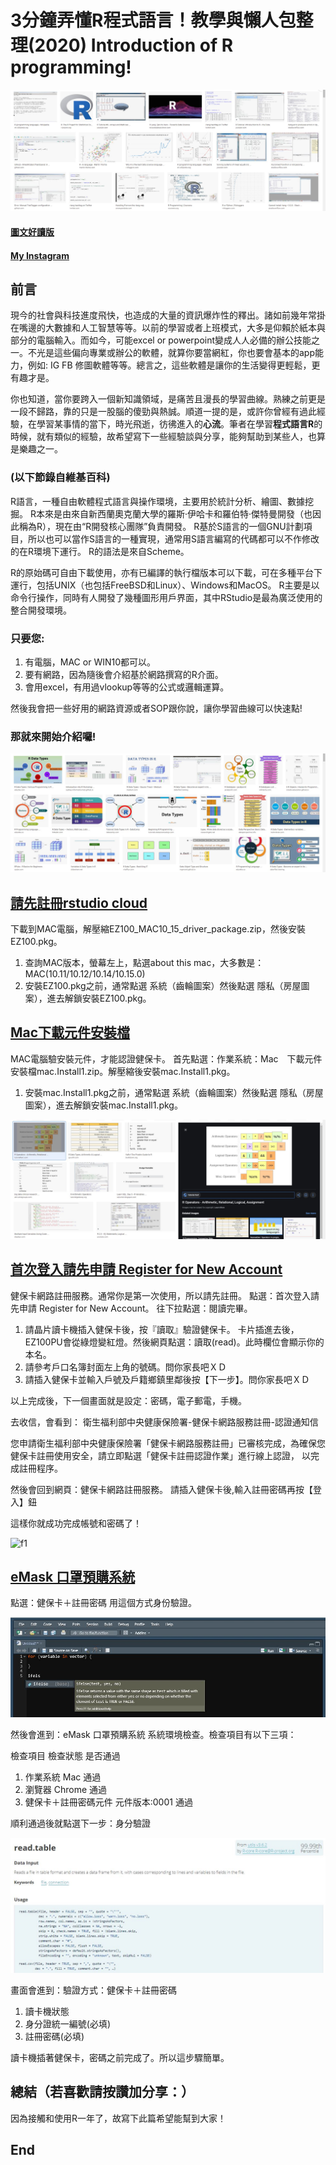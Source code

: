 # 3分鐘弄懂R程式語言！教學與懶人包整理(2020) Introduction of R programming!
![f1](https://github.com/HCH1/blog/blob/master/fig/r1.JPG)

#### [圖文好讀版]()
#### [My Instagram](https://www.instagram.com/redbox111)

## 前言
現今的社會與科技進度飛快，也造成的大量的資訊爆炸性的釋出。諸如前幾年常掛在嘴邊的大數據和人工智慧等等。以前的學習或者上班模式，大多是仰賴於紙本與部分的電腦輸入。而如今，可能excel or powerpoint變成人人必備的辦公技能之一。不光是這些偏向專業或辦公的軟體，就算你要當網紅，你也要會基本的app能力，例如: IG FB 修圖軟體等等。總言之，這些軟體是讓你的生活變得更輕鬆，更有趣才是。

你也知道，當你要跨入一個新知識領域，是痛苦且漫長的學習曲線。熟練之前更是一段不歸路，靠的只是一股腦的傻勁與熱誠。順道一提的是，或許你曾經有過此經驗，在學習某事情的當下，時光飛逝，彷彿進入的**心流**。筆者在學習**程式語言R**的時候，就有類似的經驗，故希望寫下一些經驗談與分享，能夠幫助到某些人，也算是樂趣之一。

### (以下節錄自維基百科)
R語言，一種自由軟體程式語言與操作環境，主要用於統計分析、繪圖、數據挖掘。 R本來是由來自新西蘭奧克蘭大學的羅斯·伊哈卡和羅伯特·傑特曼開發（也因此稱為R），現在由“R開發核心團隊”負責開發。 R基於S語言的一個GNU計劃項目，所以也可以當作S語言的一種實現，通常用S語言編寫的代碼都可以不作修改的在R環境下運行。 R的語法是來自Scheme。

R的原始碼可自由下載使用，亦有已編譯的執行檔版本可以下載，可在多種平台下運行，包括UNIX（也包括FreeBSD和Linux）、Windows和MacOS。 R主要是以命令行操作，同時有人開發了幾種圖形用戶界面，其中RStudio是最為廣泛使用的整合開發環境。

### 只要您:
1. 有電腦，MAC or WIN10都可以。
1. 要有網路，因為隨後會介紹基於網路撰寫的R介面。
1. 會用excel，有用過vlookup等等的公式或邏輯運算。

然後我會把一些好用的網路資源或者SOP跟你說，讓你學習曲線可以快速點!

### 那就來開始介紹囉!

![f1](https://github.com/HCH1/blog/blob/master/fig/r2.JPG)

## [請先註冊rstudio cloud](https://rstudio.cloud/projects)



下載到MAC電腦，解壓縮EZ100_MAC10_15_driver_package.zip，然後安裝EZ100.pkg。

1. 查詢MAC版本，螢幕左上，點選about this mac，大多數是：MAC(10.11/10.12/10.14/10.15.0)
1. 安裝EZ100.pkg之前，通常點選 系統（齒輪圖案）然後點選 隱私（房屋圖案），進去解鎖安裝EZ100.pkg。

## [Mac下載元件安裝檔](https://cloudicweb.nhi.gov.tw/cloudic/system/SMC/mEventesting.htm)
MAC電腦驗安裝元件，才能認證健保卡。
首先點選：作業系統：Mac　下載元件安裝檔mac.Install1.zip。解壓縮後安裝mac.Install1.pkg。

1. 安裝mac.Install1.pkg之前，通常點選 系統（齒輪圖案）然後點選 隱私（房屋圖案），進去解鎖安裝mac.Install1.pkg。

![f1](https://github.com/HCH1/blog/blob/master/fig/r3.JPG)

## [首次登入請先申請 Register for New Account](https://cloudicweb.nhi.gov.tw/cloudic/system/mlogin.aspx)
健保卡網路註冊服務。通常你是第一次使用，所以請先註冊。
點選：首次登入請先申請 Register for New Account。
往下拉點選：閱讀完畢。

1. 請晶片讀卡機插入健保卡後，按『讀取』驗證健保卡。
卡片插進去後，EZ100PU會從綠燈變紅燈。然後網頁點選：讀取(read)。此時欄位會顯示你的本名。
1. 請參考戶口名簿封面左上角的號碼。問你家長吧ＸＤ
1. 請插入健保卡並輸入戶號及戶籍鄉鎮里鄰後按【下一步】。問你家長吧ＸＤ

以上完成後，下一個畫面就是設定：密碼，電子郵電，手機。

去收信，會看到：
衛生福利部中央健康保險署-健保卡網路服務註冊-認證通知信

您申請衛生福利部中央健康保險署「健保卡網路服務註冊」已審核完成，為確保您健保卡註冊使用安全，請立即點選「健保卡註冊認證作業」進行線上認證，
以完成註冊程序。

然後會回到網頁：健保卡網路註冊服務。
請插入健保卡後,輸入註冊密碼再按【登入】鈕

這樣你就成功完成帳號和密碼了！

![f1](https://github.com/HCH1/blog/blob/master/fig/emask2.JPG)

## [eMask 口罩預購系統](https://emask.taiwan.gov.tw/msk/index.jsp)

點選：健保卡＋註冊密碼 用這個方式身份驗證。

![f1](https://github.com/HCH1/blog/blob/master/fig/r4.JPG)

然後會進到：eMask 口罩預購系統 系統環境檢查。檢查項目有以下三項：

檢查項目	檢查狀態	是否通過
1. 作業系統	Mac	通過
1. 瀏覽器	Chrome	通過
1. 健保卡＋註冊密碼元件	元件版本:0001   	通過

順利通過後就點選下一步：身分驗證

![f1](https://github.com/HCH1/blog/blob/master/fig/r5.JPG)

畫面會進到：驗證方式：健保卡＋註冊密碼
1. 讀卡機狀態
1. 身分證統一編號(必填)
1. 註冊密碼(必填)

讀卡機插著健保卡，密碼之前完成了。所以這步驟簡單。

## 

## 總結（若喜歡請按讚加分享：）
因為接觸和使用R一年了，故寫下此篇希望能幫到大家！

## End

